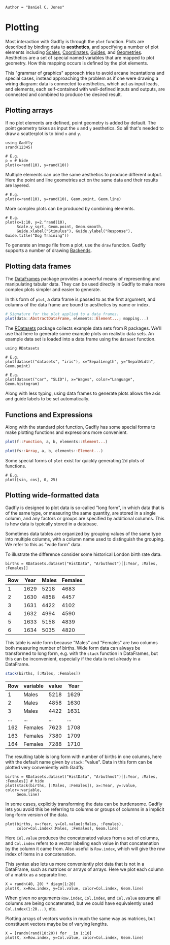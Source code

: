```@meta
Author = "Daniel C. Jones"
```

# Plotting

Most interaction with Gadfly is through the `plot` function. Plots are described
by binding data to **aesthetics**, and specifying a number of plot elements
including [Scales](@ref), [Coordinates](@ref), [Guides](@ref), and [Geometries](@ref).
Aesthetics are a set of special named variables that are mapped to plot
geometry. How this mapping occurs is defined by the plot elements.

This "grammar of graphics" approach tries to avoid arcane incantations and
special cases, instead approaching the problem as if one were drawing a wiring
diagram: data is connected to aesthetics, which act as input leads, and
elements, each self-contained with well-defined inputs and outputs, are
connected and combined to produce the desired result.


## Plotting arrays

If no plot elements are defined, point geometry is added by default. The point
geometry takes as input the `x` and `y` aesthetics. So all that's needed to draw
a scatterplot is to bind `x` and `y`.

```@setup 1
using Gadfly
srand(12345)
```

```@example 1
# E.g.
p = # hide
plot(x=rand(10), y=rand(10))
```

Multiple elements can use the same aesthetics to produce different output. Here
the point and line geometries act on the same data and their results are
layered.

```@example 1
# E.g.
plot(x=rand(10), y=rand(10), Geom.point, Geom.line)
```

More complex plots can be produced by combining elements.

```@example 1
# E.g.
plot(x=1:10, y=2.^rand(10),
     Scale.y_sqrt, Geom.point, Geom.smooth,
     Guide.xlabel("Stimulus"), Guide.ylabel("Response"), Guide.title("Dog Training"))
```

To generate an image file from a plot, use the `draw` function. Gadfly supports
a number of drawing [Backends](@ref).

## Plotting data frames

The [DataFrames](https://github.com/JuliaStats/DataFrames.jl) package provides a
powerful means of representing and manipulating tabular data. They can be used
directly in Gadfly to make more complex plots simpler and easier to generate.

In this form of `plot`, a data frame is passed to as the first argument, and
columns of the data frame are bound to aesthetics by name or index.

```julia
# Signature for the plot applied to a data frames.
plot(data::AbstractDataFrame, elements::Element...; mapping...)
```

The [RDatasets](https://github.com/johnmyleswhite/RDatasets.jl) package collects
example data sets from R packages. We'll use that here to generate some example
plots on realistic data sets. An example data set is loaded into a data frame
using the `dataset` function.


```@example 1
using RDatasets
```

```@example 1
# E.g.
plot(dataset("datasets", "iris"), x="SepalLength", y="SepalWidth", Geom.point)
```

```@example 1
# E.g.
plot(dataset("car", "SLID"), x="Wages", color="Language", Geom.histogram)
```

Along with less typing, using data frames to generate plots allows the axis and
guide labels to be set automatically.

## Functions and Expressions

Along with the standard plot function, Gadfly has some special forms to make
plotting functions and expressions more convenient.

```julia
plot(f::Function, a, b, elements::Element...)

plot(fs::Array, a, b, elements::Element...)
```

Some special forms of `plot` exist for quickly generating 2d plots of functions.

```@example 1
# E.g.
plot([sin, cos], 0, 25)
```

## Plotting wide-formatted data

Gadfly is designed to plot data is so-called "long form", in which data that
is of the same type, or measuring the same quantity, are stored in a single
column, and any factors or groups are specified by additional columns. This
is how data is typically stored in a database.

Sometimes data tables are organized by grouping values of the same type into
multiple columns, with a column name used to distinguish the grouping. We
refer to this as "wide form" data.

To illustrate the difference consider some historical London birth rate data.

```
births = RDatasets.dataset("HistData", "Arbuthnot")[[:Year, :Males, :Females]]
```

| Row | Year | Males | Females |
|-----|------|-------|---------|
| 1   | 1629 | 5218  | 4683    |
| 2   | 1630 | 4858  | 4457    |
| 3   | 1631 | 4422  | 4102    |
| 4   | 1632 | 4994  | 4590    |
| 5   | 1633 | 5158  | 4839    |
| 6   | 1634 | 5035  | 4820    |

This table is wide form because "Males" and "Females" are two columns both
measuring number of births. Wide form data can always be transformed to long
form, e.g. with the `stack` function in DataFrames, but this can be
inconvenient, especially if the data is not already in a DataFrame.

```julia
stack(births, [:Males, :Females])
```

| Row | variable | value | Year |
|-----|----------|-------|------|
| 1   | Males    | 5218  | 1629 |
| 2   | Males    | 4858  | 1630 |
| 3   | Males    | 4422  | 1631 |
| ... | ...      | ...   | ...  |
| 162 | Females  | 7623  | 1708 |
| 163 | Females  | 7380  | 1709 |
| 164 | Females  | 7288  | 1710 |

The resulting table is long form with number of births in one columns, here
with the default name given by `stack`: "value". Data in this form can be
plotted very conveniently with Gadfly.

```@example 1
births = RDatasets.dataset("HistData", "Arbuthnot")[[:Year, :Males, :Females]] # hide
plot(stack(births, [:Males, :Females]), x=:Year, y=:value, color=:variable,
     Geom.line)
```

In some cases, explicitly transforming the data can be burdensome. Gadfly
lets you avoid this be referring to columns or groups of columns in a
implicit long-form version of the data.

```@example 1
plot(births, x=:Year, y=Col.value(:Males, :Females),
     color=Col.index(:Males, :Females), Geom.line)
```

Here `Col.value` produces the concatenated values from a set of columns, and
`Col.index` refers to a vector labeling each value in that concatenation by
the column it came from. Also useful is `Row.index`, which will give the row
index of items in a concatenation.

This syntax also lets us more conveniently plot data that is not in a
DataFrame, such as matrices or arrays of arrays. Here we plot each column of
a matrix as a separate line.

```@example 1
X = randn(40, 20) * diagm(1:20)
plot(X, x=Row.index, y=Col.value, color=Col.index, Geom.line)
```

When given no arguments `Row.index`, `Col.index`, and `Col.value` assume all
columns are being concatenated, but we could have equivalently used
`Col.index(1:20...)`, etc.

Plotting arrays of vectors works in much the same way as matrices, but
constituent vectors maybe be of varying lengths.

```@example 1
X = [randn(rand(10:20)) for _ in 1:10]
plot(X, x=Row.index, y=Col.value, color=Col.index, Geom.line)
```
